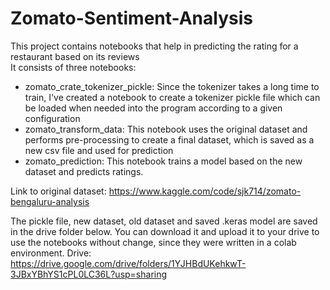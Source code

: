 # Zomato-Sentiment-Analysis
This project contains notebooks that help in predicting the rating for a restaurant based on its reviews  
It consists of three notebooks:  
- zomato_crate_tokenizer_pickle: Since the tokenizer takes a long time to train, I've created a notebook to create a tokenizer pickle file which can be loaded when needed into the program according to a given configuration  
- zomato_transform_data: This notebook uses the original dataset and performs pre-processing to create a final dataset, which is saved as a new csv file and used for prediction  
- zomato_prediction: This notebook trains a model based on the new dataset and predicts ratings.  


Link to original dataset: https://www.kaggle.com/code/sjk714/zomato-bengaluru-analysis  
  
The pickle file, new dataset, old dataset and saved .keras model are saved in the drive folder below. You can download it and upload it to your drive to use the notebooks without change, since they were written in a colab environment.
Drive: https://drive.google.com/drive/folders/1YJHBdUKehkwT-3JBxYBhYS1cPL0LC36L?usp=sharing
